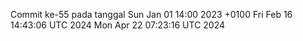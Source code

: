 Commit ke-55 pada tanggal Sun Jan 01 14:00 2023 +0100
Fri Feb 16 14:43:06 UTC 2024
Mon Apr 22 07:23:16 UTC 2024
